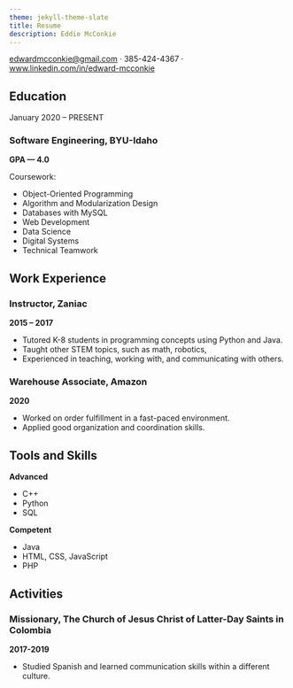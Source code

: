 ```yaml
---
theme: jekyll-theme-slate
title: Resume
description: Eddie McConkie
---
```


edwardmcconkie@gmail.com · 385-424-4367 · www.linkedin.com/in/edward-mcconkie

## Education
January 2020 – PRESENT
### Software Engineering, BYU-Idaho
**GPA — 4.0**

Coursework:
- Object-Oriented Programming
- Algorithm and Modularization Design
- Databases with MySQL
- Web Development
- Data Science
- Digital Systems
- Technical Teamwork

## Work Experience

### **Instructor,** Zaniac
**2015 – 2017**
- Tutored K-8 students in programming concepts using Python and Java.
- Taught other STEM topics, such as math, robotics,  
- Experienced in teaching, working with, and communicating with others.

### **Warehouse Associate,** Amazon
**2020**
- Worked on order fulfillment in a fast-paced environment.
- Applied good organization and coordination skills.

## Tools and Skills
**Advanced**
- C++
- Python
- SQL

**Competent**
- Java
- HTML, CSS, JavaScript
- PHP

## Activities
### **Missionary,** The Church of Jesus Christ of Latter-Day Saints in Colombia
**2017-2019**
- Studied Spanish and learned communication skills within a different culture.
